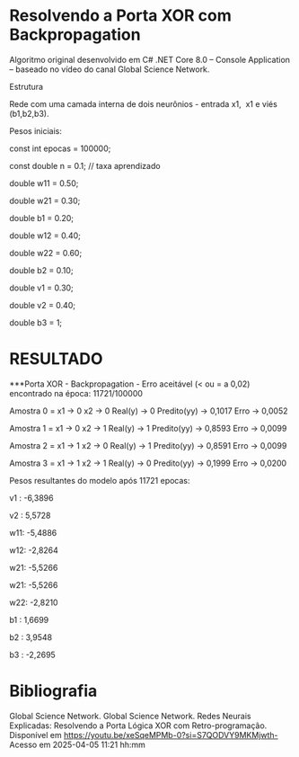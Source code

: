 Resolvendo a Porta XOR com Backpropagation
==========================================

Algoritmo original desenvolvido em C# .NET Core 8.0 – Console Application – baseado no vídeo do canal Global Science Network.

Estrutura

Rede com uma camada interna de dois neurônios - entrada x1,  x1 e viés (b1,b2,b3).

Pesos iniciais:

const int epocas = 100000;

const double n = 0.1; // taxa aprendizado

double w11 = 0.50;

double w21 = 0.30;

double b1 = 0.20;

double w12 = 0.40;

double w22 = 0.60;

double b2 = 0.10;

double v1 = 0.30;

double v2 = 0.40;

double b3 = 1;

RESULTADO
=========

***Porta XOR - Backpropagation - Erro aceitável (< ou = a 0,02) encontrado na época: 11721/100000

Amostra 0 = x1 -> 0 x2 -> 0  Real(y) -> 0  Predito(yy) -> 0,1017 Erro -> 0,0052

Amostra 1 = x1 -> 0 x2 -> 1  Real(y) -> 1  Predito(yy) -> 0,8593 Erro -> 0,0099

Amostra 2 = x1 -> 1 x2 -> 0  Real(y) -> 1  Predito(yy) -> 0,8591 Erro -> 0,0099

Amostra 3 = x1 -> 1 x2 -> 1  Real(y) -> 0  Predito(yy) -> 0,1999 Erro -> 0,0200

Pesos resultantes do modelo após 11721 epocas:

v1 :    -6,3896

v2 :     5,5728

w11:    -5,4886

w12:    -2,8264

w21:    -5,5266

w21:    -5,5266

w22:    -2,8210

b1 :     1,6699

b2 :     3,9548

b3 :    -2,2695

Bibliografia
============

Global Science Network. Global Science Network. Redes Neurais Explicadas: Resolvendo a Porta Lógica XOR com Retro-programação. Disponível em https://youtu.be/xeSqeMPMb-0?si=S7QODVY9MKMjwth- Acesso em 2025-04-05 11:21 hh:mm
